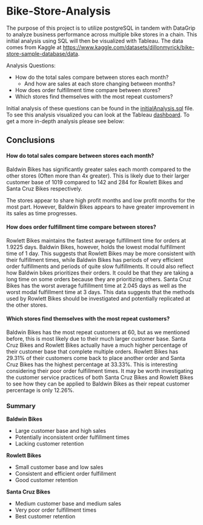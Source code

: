 # Bike-Store-Analysis

The purpose of this project is to utilize postgreSQL in tandem with DataGrip
to analyze business performance across multiple bike stores in a chain.
This initial analysis using SQL will then be visualized with Tableau.
The data comes from Kaggle at https://www.kaggle.com/datasets/dillonmyrick/bike-store-sample-database/data.

Analysis Questions:
- How do the total sales compare between stores each month?
  - And how are sales at each store changing between months?
- How does order fulfillment time compare between stores?
- Which stores find themselves with the most repeat customers?

Initial analysis of these questions can be found in the [initialAnalysis.sql](initialAnalysis.sql)
file. To see this analysis visualized you can look at the Tableau [dashboard](Bike-Store-Dashboard.twbx).
To get a more in-depth analysis please see below:

## Conclusions
#### How do total sales compare between stores each month?
Baldwin Bikes has significantly greater sales each month 
compared to the other stores (Often more than 4x greater).
This is likely due to their larger customer base of 1019 
compared to 142 and 284 for Rowlett Bikes and Santa Cruz Bikes
respectively.

The stores appear to share high profit months and low profit months
for the most part. However, Baldwin Bikes appears to have greater 
improvement in its sales as time progresses.

#### How does order fulfillment time compare between stores?
Rowlett Bikes maintains the fastest average fulfillment time for orders
at 1.9225 days. Baldwin Bikes, however, holds the lowest modal fulfillment
time of 1 day. This suggests that Rowlett Bikes may be more consistent
with their fulfillment times, while Baldwin Bikes has periods of very
efficient order fulfillments and periods of quite slow fulfillments.
It could also reflect how Baldwin bikes prioritizes their orders. It could
be that they are taking a long time on some orders because they are
prioritizing others. Santa Cruz Bikes has the worst average fulfillment time
at 2.045 days as well as the worst modal fulfillment time at 3 days.
This data suggests that the methods used by Rowlett Bikes should be
investigated and potentially replicated at the other stores.

#### Which stores find themselves with the most repeat customers?
Baldwin Bikes has the most repeat customers at 60, but as we mentioned before,
this is most likely due to their much larger customer base. Santa Cruz Bikes
and Rowlett Bikes actually have a much higher percentage of their customer base
that complete multiple orders. Rowlett Bikes has 29.31% of their customers
come back to place another order and Santa Cruz Bikes has the highest percentage
at 33.33%. This is interesting considering their poor order fulfillment times.
It may be worth investigating the customer service practices of both Santa Cruz Bikes
and Rowlett Bikes to see how they can be applied to Baldwin Bikes as their
repeat customer percentage is only 12.26%.

### Summary
**Baldwin Bikes**
- Large customer base and high sales
- Potentially inconsistent order fulfillment times
- Lacking customer retention

**Rowlett Bikes**
- Small customer base and low sales
- Consistent and efficient order fulfillment
- Good customer retention

**Santa Cruz Bikes**
- Medium customer base and medium sales
- Very poor order fulfillment times
- Best customer retention